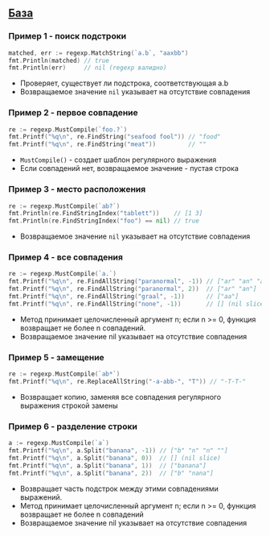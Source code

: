 ## [База](obsidian://open?vault=obsidian_vault&file=%D0%A0%D0%B5%D0%B3%D1%83%D0%BB%D1%8F%D1%80%D0%BD%D1%8B%D0%B5%20%D0%B2%D1%8B%D1%80%D0%B0%D0%B6%D0%B5%D0%BD%D0%B8%D1%8F%2F%D0%A0%D0%B5%D0%B3%D1%83%D0%BB%D1%8F%D1%80%D0%BD%D1%8B%D0%B5%20%D0%B2%D1%8B%D1%80%D0%B0%D0%B6%D0%B5%D0%BD%D0%B8%D1%8F)

### Пример 1 -  поиск подстроки

```go
matched, err := regexp.MatchString(`a.b`, "aaxbb")
fmt.Println(matched) // true
fmt.Println(err)     // nil (regexp валидно)
```
- Проверяет, существует ли подстрока, соответствующая a.b
-  Возвращаемое значение `nil` указывает на отсутствие совпадения

### Пример 2 - первое совпадение

```go
re := regexp.MustCompile(`foo.?`)
fmt.Printf("%q\n", re.FindString("seafood fool")) // "food"
fmt.Printf("%q\n", re.FindString("meat"))         // ""
```
- `MustCompile()` - создает шаблон регулярного выражения
- Если совпадений нет, возвращаемое значение - пустая строка

### Пример 3 - место расположения

```go
re := regexp.MustCompile(`ab?`)
fmt.Println(re.FindStringIndex("tablett"))    // [1 3]
fmt.Println(re.FindStringIndex("foo") == nil) // true
```
- Возвращаемое значение `nil` указывает на отсутствие совпадения

### Пример 4 - все совпадения

```go
re := regexp.MustCompile(`a.`)
fmt.Printf("%q\n", re.FindAllString("paranormal", -1)) // ["ar" "an" "al"]
fmt.Printf("%q\n", re.FindAllString("paranormal", 2))  // ["ar" "an"]
fmt.Printf("%q\n", re.FindAllString("graal", -1))      // ["aa"]
fmt.Printf("%q\n", re.FindAllString("none", -1))       // [] (nil slice)
```
- Метод принимает целочисленный аргумент n; если n >= 0, функция возвращает не более n совпадений.
- Возвращаемое значение nil указывает на отсутствие совпадения

### Пример 5 - замещение

```go
re := regexp.MustCompile(`ab*`)
fmt.Printf("%q\n", re.ReplaceAllString("-a-abb-", "T")) // "-T-T-"
```
- Возвращает копию, заменяя все совпадения регулярного выражения строкой замены

### Пример 6 - разделение строки

```go
a := regexp.MustCompile(`a`)
fmt.Printf("%q\n", a.Split("banana", -1)) // ["b" "n" "n" ""]
fmt.Printf("%q\n", a.Split("banana", 0))  // [] (nil slice)
fmt.Printf("%q\n", a.Split("banana", 1))  // ["banana"]
fmt.Printf("%q\n", a.Split("banana", 2))  // ["b" "nana"]
```
- Возвращает часть подстрок между этими совпадениями выражений. 
- Метод принимает целочисленный аргумент n; если n >= 0, функция возвращает не более n совпадений
- Возвращаемое значение nil указывает на отсутствие совпадения